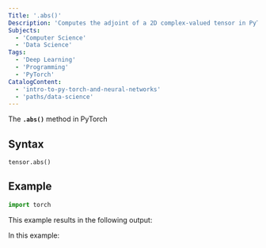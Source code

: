 ```yaml
---
Title: '.abs()'
Description: 'Computes the adjoint of a 2D complex-valued tensor in PyTorch.'
Subjects:
  - 'Computer Science'
  - 'Data Science'
Tags:
  - 'Deep Learning'
  - 'Programming'
  - 'PyTorch'
CatalogContent:
  - 'intro-to-py-torch-and-neural-networks'
  - 'paths/data-science'
---
```


The **`.abs()`** method in PyTorch

## Syntax

```pseudo
tensor.abs()
```

## Example

```py
import torch


```

This example results in the following output:

In this example:
